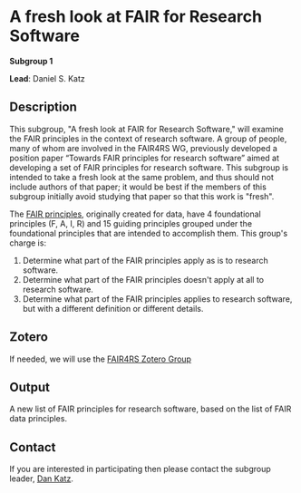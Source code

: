 # A fresh look at FAIR for Research Software

**Subgroup 1**

**Lead**: Daniel S. Katz

## Description
This subgroup, "A fresh look at FAIR for Research Software," will examine the FAIR principles in the context of research software. A group of people, many of whom are involved in the FAIR4RS WG, previously developed a position paper “Towards FAIR principles for research software” aimed at developing a set of FAIR principles for research software. This subgroup is intended to take a fresh look at the same problem, and thus should not include authors of that paper; it would be best if the members of this subgroup initially avoid studying that paper so that this work is "fresh".

The [FAIR principles](https://www.force11.org/group/fairgroup/fairprinciples), originally created for data, have 4 foundational principles (F, A, I, R)  and 15 guiding principles grouped under the foundational principles that are intended to accomplish them. This group's charge is:
1. Determine what part of the FAIR principles apply as is to research software.
2. Determine what part of the FAIR principles doesn't apply at all to research software.
3. Determine what part of the FAIR principles applies to research software, but with a different definition or different details.

## Zotero
If needed, we will use the [FAIR4RS Zotero Group](https://www.zotero.org/groups/2501020/fair4rs)

## Output
A new list of FAIR principles for research software, based on the list of FAIR data principles.

## Contact
If you are interested in participating then please contact the subgroup leader, [Dan Katz](mailto:d.katz@ieee.org).
